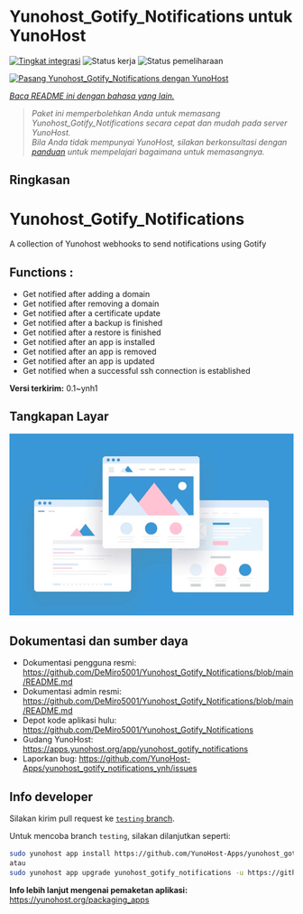 <!--
N.B.: README ini dibuat secara otomatis oleh <https://github.com/YunoHost/apps/tree/master/tools/readme_generator>
Ini TIDAK boleh diedit dengan tangan.
-->

# Yunohost_Gotify_Notifications untuk YunoHost

[![Tingkat integrasi](https://apps.yunohost.org/badge/integration/yunohost_gotify_notifications)](https://ci-apps.yunohost.org/ci/apps/yunohost_gotify_notifications/)
![Status kerja](https://apps.yunohost.org/badge/state/yunohost_gotify_notifications)
![Status pemeliharaan](https://apps.yunohost.org/badge/maintained/yunohost_gotify_notifications)

[![Pasang Yunohost_Gotify_Notifications dengan YunoHost](https://install-app.yunohost.org/install-with-yunohost.svg)](https://install-app.yunohost.org/?app=yunohost_gotify_notifications)

*[Baca README ini dengan bahasa yang lain.](./ALL_README.md)*

> *Paket ini memperbolehkan Anda untuk memasang Yunohost_Gotify_Notifications secara cepat dan mudah pada server YunoHost.*  
> *Bila Anda tidak mempunyai YunoHost, silakan berkonsultasi dengan [panduan](https://yunohost.org/install) untuk mempelajari bagaimana untuk memasangnya.*

## Ringkasan

# Yunohost_Gotify_Notifications
A collection of Yunohost webhooks to send notifications using Gotify

## Functions :
  * Get notified after adding a domain
  * Get notified after removing a domain
  * Get notified after a certificate update
  * Get notified after a backup is finished
  * Get notified after a restore is finished
  * Get notified after an app is installed
  * Get notified after an app is removed
  * Get notified after an app is updated
  * Get notified when a successful ssh connection is established


**Versi terkirim:** 0.1~ynh1

## Tangkapan Layar

![Tangkapan Layar pada Yunohost_Gotify_Notifications](./doc/screenshots/example.jpg)

## Dokumentasi dan sumber daya

- Dokumentasi pengguna resmi: <https://github.com/DeMiro5001/Yunohost_Gotify_Notifications/blob/main/README.md>
- Dokumentasi admin resmi: <https://github.com/DeMiro5001/Yunohost_Gotify_Notifications/blob/main/README.md>
- Depot kode aplikasi hulu: <https://github.com/DeMiro5001/Yunohost_Gotify_Notifications>
- Gudang YunoHost: <https://apps.yunohost.org/app/yunohost_gotify_notifications>
- Laporkan bug: <https://github.com/YunoHost-Apps/yunohost_gotify_notifications_ynh/issues>

## Info developer

Silakan kirim pull request ke [`testing` branch](https://github.com/YunoHost-Apps/yunohost_gotify_notifications_ynh/tree/testing).

Untuk mencoba branch `testing`, silakan dilanjutkan seperti:

```bash
sudo yunohost app install https://github.com/YunoHost-Apps/yunohost_gotify_notifications_ynh/tree/testing --debug
atau
sudo yunohost app upgrade yunohost_gotify_notifications -u https://github.com/YunoHost-Apps/yunohost_gotify_notifications_ynh/tree/testing --debug
```

**Info lebih lanjut mengenai pemaketan aplikasi:** <https://yunohost.org/packaging_apps>

